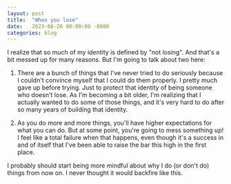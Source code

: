 ```yaml
---
layout: post
title:  "When you lose"
date:   2023-08-26 00:00:00 -0800
categories: blog
---
```


I realize that so much of my identity is defined by "not losing".
And that's a bit messed up for many reasons. But I'm going to talk about two here:

1. There are a bunch of things that I've never tried to do seriously because I couldn't convince myself that I could do them properly. I pretty much gave up before trying. Just to protect that identity of being someone who doesn't lose. As I'm becoming a bit older, I'm realizing that I actually wanted to do some of those things, and it's very hard to do after so many years of building that identity.

2. As you do more and more things, you'll have higher expectations for what you can do. But at some point, you're going to mess something up! I feel like a total failure when that happens, even though it's a success in and of itself that I've been able to raise the bar this high in the first place.

I probably should start being more mindful about why I do (or don't do) things from now on. I never thought it would backfire like this. 
